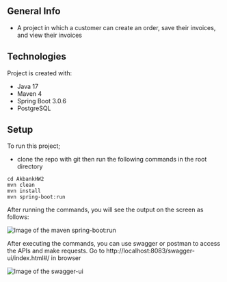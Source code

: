## General Info
- A project in which a customer can create an order, save their invoices, and view their invoices

## Technologies
Project is created with:
- Java 17
- Maven 4
- Spring Boot 3.0.6
- PostgreSQL

## Setup
To run this project;
- clone the repo with git then run the following commands in the root directory

```shell
cd AkbankHW2
mvn clean
mvn install
mvn spring-boot:run
```

After running the commands, you will see the output on the screen as follows:

![Image of the maven spring-boot:run](https://i.imgur.com/cdXLyAT.png)

After executing the commands, you can use swagger or postman to access the APIs and make requests. Go to http://localhost:8083/swagger-ui/index.html#/ in browser

![Image of the swagger-ui](https://i.imgur.com/myE9XK6.png)

